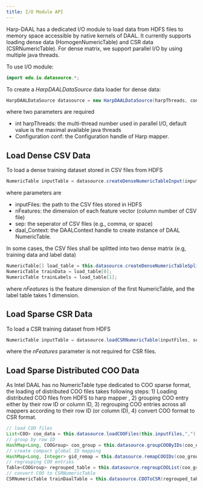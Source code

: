 ```yaml
---
title: I/O Module API 
---
```


Harp-DAAL has a dedicated I/O module to load data from HDFS files to 
memory space accessible by native kernels of DAAL. It currently supports
loading dense data (HomogenNumericTable) and CSR data (CSRNumericTable).
For dense matrix, we support parallel I/O by using multiple java threads.

To use I/O module:

```java
import edu.iu.datasource.*;
```

To create a *HarpDAALDataSource* data loader for dense data:

```java
HarpDAALDataSource datasource = new HarpDAALDataSource(harpThreads, conf);
```

where two parameters are required

* int harpThreads: the multi-thread number used in parallel I/O, default value is the maximal available java threads 
* Configuration conf: the Configuration handle of Harp mapper. 

## Load Dense CSV Data

To load a dense training dataset stored in CSV files from HDFS

```java
NumericTable inputTable = datasource.createDenseNumericTableInput(inputFiles, nFeatures, sep,  daal_Context);
```

where parameters are

* inputFiles: the path to the CSV files stored in HDFS
* nFeatures: the dimension of each feature vector (column number of CSV file)
* sep: the seperator of CSV files (e.g., comma, or space)
* daal_Context: the DAALContext handle to create instance of DAAL NumericTable.

In some cases, the CSV files shall be splitted into two dense matrix (e.g, training data and label data)

```java
NumericTable[] load_table = this.datasource.createDenseNumericTableSplit(inputFiles, nFeatures, 1, sep, daal_Context);
NumericTable trainData = load_table[0];
NumericTable trainLabels = load_table[1];
```

where *nFeatures* is the feature dimension of the first NumericTable, and the label table takes 1 dimension. 

## Load Sparse CSR Data

To load a CSR training dataset from HDFS

```java
NumericTable inputTable = datasource.loadCSRNumericTable(inputFiles, sep, context);
```

where the *nFeatures* parameter is not required for CSR files. 

## Load Sparse Distributed COO Data

As Intel DAAL has no NumericTable type dedicated to COO sparse format, 
the loading of distributed COO files takes following steps: 1) Loading distributed COO files from HDFS to harp mapper , 2) 
grouping COO entry either by their row ID or column ID, 3) regrouping COO entries across all mappers according to their row ID (or column ID), 
4) convert COO format to CSR format.

```java
// load COO files
List<COO> coo_data = this.datasource.loadCOOFiles(this.inputFiles,",");
// group by row ID 
HashMap<Long, COOGroup> coo_group = this.datasource.groupCOOByIDs(coo_data, true);
// create compact global ID mapping
HashMap<Long, Integer> gid_remap = this.datasource.remapCOOIDs(coo_group, this.getSelfID(), this.getNumWorkers(), this);
// regrouping COO entries
Table<COOGroup> regrouped_table = this.datasource.regroupCOOList(coo_group, gid_remap, this, maxCompactID);
// convert COO to CSRNumericTable
CSRNumericTable trainDaalTable = this.datasource.COOToCSR(regrouped_table, gid_remap_tran, daal_Context);
```







